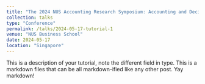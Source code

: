 ```yaml
---
title: "The 2024 NUS Accounting Research Symposium: Accounting and Decision-Making"
collection: talks
type: "Conference"
permalink: /talks/2024-05-17-tutorial-1
venue: "NUS Business School"
date: 2024-05-17
location: "Singapore"
---
```


This is a description of your tutorial, note the different field in type. This is a markdown files that can be all markdown-ified like any other post. Yay markdown!
